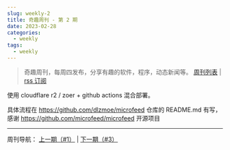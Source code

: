 ```yaml
---
slug: weekly-2
title: 奇趣周刊 - 第 2 期
date: 2023-02-28
categories:
  - weekly
tags:
  - weekly
---
```


> 奇趣周刊，每周四发布，分享有趣的软件，程序，动态新闻等。 [周刊列表](/categories/weekly/) | [rss 订阅](/categories/weekly/index.xml)

使用 cloudflare r2 / zoer + github actions 混合部署。

具体流程在 https://github.com/dlzmoe/microfeed 仓库的 README.md 有写，感谢 https://github.com/microfeed/microfeed 开源项目

---

周刊导航：
[上一期（#1）](/blog/weekly-1.html) | [下一期（#3）](/blog/weekly-3.html)
